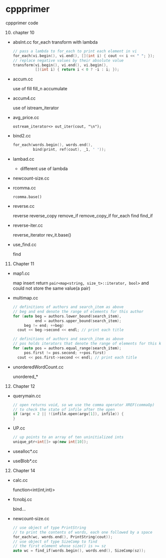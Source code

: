 cppprimer
=========

cppprimer code

10. chapter 10
   *    absInt.cc
        for_each transform with lambda

        ```C++
        // pass a lambda to for_each to print each element in vi
        for_each(vi.begin(), vi.end(), [](int i) { cout << i << " "; });
        // replace negative values by their absolute value
        transform(vi.begin(), vi.end(), vi.begin(),
                  [](int i) { return i < 0 ? -i : i; });
        ```

   *    accum.cc

        use of fill fill_n accumulate
   *    accum4.cc

        use of istream_iterator

   *    avg_price.cc 

        `ostream_iterator<> out_iter(cout, "\n");`

   *    bind2.cc

        ```C++
        for_each(words.begin(), words.end(),
                 bind(print, ref(cout), _1, ' '));
        ```

   *    lambad.cc

        - different use of lambda

   *    newcount-size.cc

   
   *    rcomma.cc

        ```
        rcomma.base()
        ```

   *    reverse.cc

        reverse reverse_copy remove_if remove_copy_if
        for_each find find_if

   *    reverse-iter.cc

        reverse_iterator rev_it.base()
   *    use_find.cc

        find

11. Chapter 11
   *    map1.cc

        map insert return `pair<map<string, size_t>::iterator, bool>`
        and could not store the same value(a pair)
  
   *    multimap.cc

        ```C++
        // definitions of authors and search_item as above
        // beg and end denote the range of elements for this author
        for (auto beg = authors.lower_bound(search_item),
                  end = authors.upper_bound(search_item);
             beg != end; ++beg)
          cout << beg->second << endl; // print each title

        // definitions of authors and search_item as above
        // pos holds iterators that denote the range of elements for this key
        for (auto pos = authors.equal_range(search_item);
             pos.first != pos.second; ++pos.first)
          cout << pos.first->second << endl; // print each title

        ```

   *    unorderedWordCount.cc

        unordered_*
12. Chapter 12
   *    querymain.cc

        ```C++
        // open returns void, so we use the comma operator XREF(commaOp)
        // to check the state of infile after the open
        if (argc < 2 || !(infile.open(argv[1]), infile)) {
        }
        ```
   *    UP.cc
        
        ```C++
        // up points to an array of ten uninitialized ints
        unique_ptr<int[]> up(new int[10]);
        ```
   *    usealloc*.cc


   *    useBlob*.cc
12. Chapter 14
   *    calc.cc

        function<int(int,int)>
   *    fcnobj.cc

        bind...

   *    newcount-size.cc

        ```C++
        // use object of type PrintString
        // to print the contents of words, each one followed by a space
        for_each(wc, words.end(), PrintString(cout));
        // use object of type SizeComp to find
        // the first element whose size() is >= sz
        auto wc = find_if(words.begin(), words.end(), SizeComp(sz));
        ```
